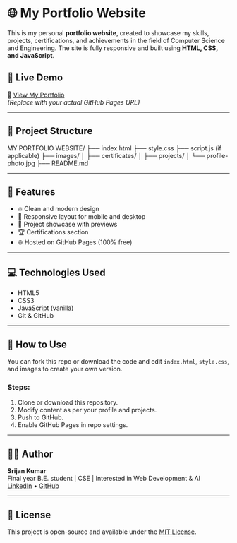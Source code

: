 # 🌐 My Portfolio Website

This is my personal **portfolio website**, created to showcase my skills, projects, certifications, and achievements in the field of Computer Science and Engineering. The site is fully responsive and built using **HTML, CSS, and JavaScript**.

## 📌 Live Demo

🔗 [View My Portfolio](https://srijankumar.github.io/MyPortfolio/)  
_(Replace with your actual GitHub Pages URL)_

---

## 📁 Project Structure
MY PORTFOLIO WEBSITE/
├── index.html
├── style.css
├── script.js (if applicable)
├── images/
│ ├── certificates/
│ ├── projects/
│ └── profile-photo.jpg
├── README.md


---

## 🎯 Features

- 🔥 Clean and modern design
- 📱 Responsive layout for mobile and desktop
- 🧠 Project showcase with previews
- 🏆 Certifications section
- 🌐 Hosted on GitHub Pages (100% free)

---

## 💻 Technologies Used

- HTML5
- CSS3
- JavaScript (vanilla)
- Git & GitHub

---

## 🚀 How to Use

You can fork this repo or download the code and edit `index.html`, `style.css`, and images to create your own version.

### Steps:
1. Clone or download this repository.
2. Modify content as per your profile and projects.
3. Push to GitHub.
4. Enable GitHub Pages in repo settings.

---

## 🧑‍💻 Author

**Srijan Kumar**  
Final year B.E. student | CSE | Interested in Web Development & AI  
[LinkedIn](www.linkedin.com/in/srijana-kumara-013b2a279) • [GitHub](https://github.com/srijan7483637924)

---

## 📜 License

This project is open-source and available under the [MIT License](LICENSE).

